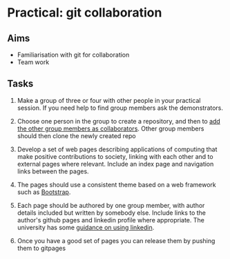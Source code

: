 # Practical: git collaboration

## Aims

* Familiarisation with git for collaboration
* Team work

## Tasks

1. Make a group of three or four with other people in your practical session. If you need help to find group members ask the demonstrators. 

2. Choose one person in the group to create a repository, and then to [add the other group members as collaborators](https://docs.github.com/en/issues/planning-and-tracking-with-projects/managing-your-project/managing-access-to-your-projects#managing-access-for-user-level-projects). Other group members should then clone the newly created repo

   
3. Develop a set of web pages describing applications of computing that make positive contributions  to society, linking with each other and to external pages where relevant. Include an index page and navigation links between the pages.

4. The pages should use a consistent theme based on a web framework such as [Bootstrap](https://getbootstrap.com).

5. Each page should be authored by one group member, with author details included but written by somebody else. Include links to the author's github pages and linkedin profile where appropriate. The university has some [guidance on using linkedin](https://durham.careercentre.me/clientcontent/qPAqQydbXP6021ueTw5wnw/files/Help%20Sheets/LinkedIn.docx).

6. Once you have a good set of pages you can release them by pushing them to gitpages


